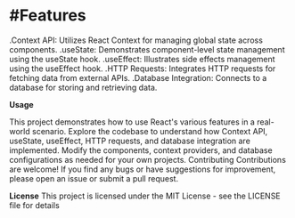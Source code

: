 # #Features
.Context API: Utilizes React Context for managing global state across components.
.useState: Demonstrates component-level state management using the useState hook.
.useEffect: Illustrates side effects management using the useEffect hook.
.HTTP Requests: Integrates HTTP requests for fetching data from external APIs.
.Database Integration: Connects to a database for storing and retrieving data.


**Usage**

This project demonstrates how to use React's various features in a real-world scenario.
Explore the codebase to understand how Context API, useState, useEffect, HTTP requests, and database integration are implemented.
Modify the components, context providers, and database configurations as needed for your own projects.
Contributing
Contributions are welcome! If you find any bugs or have suggestions for improvement, please open an issue or submit a pull request.

**License**
This project is licensed under the MIT License - see the LICENSE file for details